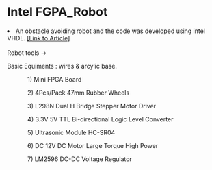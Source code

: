 # Intel FGPA_Robot
<li >An obstacle avoiding robot and the code was developed using intel VHDL.
    <a href="https://pr-peri.github.io/2020/07/23/robot-vhdl.html" title="Link to GitHub Repository">
        [Link to Article]
    </a>
</li>

<br>
Robot tools ->

Basic Equiments : wires & arcylic base.
<ul> 
  <ol> 1) Mini FPGA Board </ol>
  <ol> 2) 4Pcs/Pack 47mm Rubber Wheels  </ol>
  <ol> 3) L298N Dual H Bridge Stepper Motor Driver  </ol>
  <ol> 4) 3.3V 5V TTL Bi-directional Logic Level Converter </ol>
  <ol> 5) Ultrasonic Module HC-SR04 </ol>
  <ol> 6) DC 12V DC Motor Large Torque High Power </ol>
  <ol> 7) LM2596 DC-DC Voltage Regulator </ol>
 </ul>
